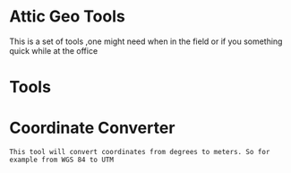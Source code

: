 # Attic Geo Tools

  This is a set of tools ,one might need when in the field or if you something quick while at the office

# Tools
  # Coordinate Converter
    This tool will convert coordinates from degrees to meters. So for example from WGS 84 to UTM 
